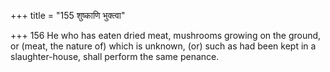 +++
title = "155 शुष्काणि भुक्त्वा"

+++
156	He who has eaten dried meat, mushrooms growing on the ground, or (meat, the nature of) which is unknown, (or) such as had been kept in a slaughter-house, shall perform the same penance.